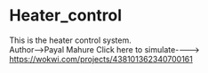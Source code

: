 # Heater_control
This is the heater control system.
<br>
Author-->Payal Mahure
Click here to simulate----> https://wokwi.com/projects/438101362340700161
